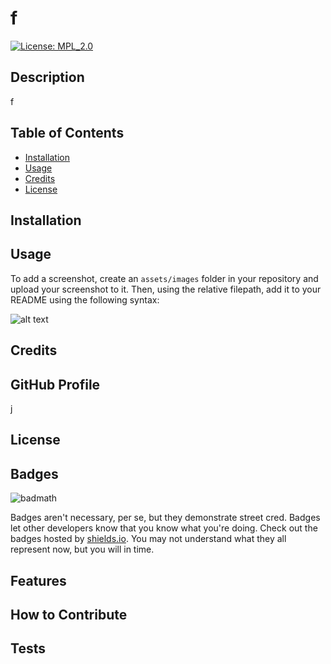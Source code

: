 # f

[![License: MPL_2.0](https://img.shields.io/badge/License-MPL_2.0-yellow.svg)](https://opensource.org/licenses/MPL_2.0)

## Description

f

## Table of Contents

- [Installation](#installation)
- [Usage](#usage)
- [Credits](#credits)
- [License](#license)

## Installation

## Usage

To add a screenshot, create an `assets/images` folder in your repository and upload your screenshot to it. Then, using the relative filepath, add it to your README using the following syntax:

![alt text](assets/images/screenshot.png)

## Credits

## GitHub Profile

[j](https://github.com/j)

## License

## Badges

![badmath](https://img.shields.io/github/languages/top/lernantino/badmath)

Badges aren't necessary, per se, but they demonstrate street cred. Badges let other developers know that you know what you're doing. Check out the badges hosted by [shields.io](https://shields.io/). You may not understand what they all represent now, but you will in time.

## Features

## How to Contribute

## Tests
